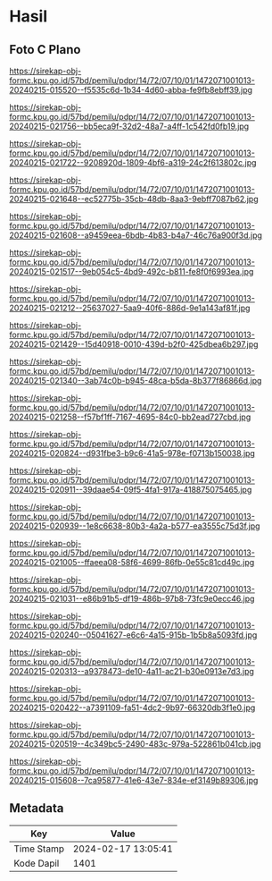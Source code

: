 # Hasil

## Foto C Plano

https://sirekap-obj-formc.kpu.go.id/57bd/pemilu/pdpr/14/72/07/10/01/1472071001013-20240215-015520--f5535c6d-1b34-4d60-abba-fe9fb8ebff39.jpg

https://sirekap-obj-formc.kpu.go.id/57bd/pemilu/pdpr/14/72/07/10/01/1472071001013-20240215-021756--bb5eca9f-32d2-48a7-a4ff-1c542fd0fb19.jpg

https://sirekap-obj-formc.kpu.go.id/57bd/pemilu/pdpr/14/72/07/10/01/1472071001013-20240215-021722--9208920d-1809-4bf6-a319-24c2f613802c.jpg

https://sirekap-obj-formc.kpu.go.id/57bd/pemilu/pdpr/14/72/07/10/01/1472071001013-20240215-021648--ec52775b-35cb-48db-8aa3-9ebff7087b62.jpg

https://sirekap-obj-formc.kpu.go.id/57bd/pemilu/pdpr/14/72/07/10/01/1472071001013-20240215-021608--a9459eea-6bdb-4b83-b4a7-46c76a900f3d.jpg

https://sirekap-obj-formc.kpu.go.id/57bd/pemilu/pdpr/14/72/07/10/01/1472071001013-20240215-021517--9eb054c5-4bd9-492c-b811-fe8f0f6993ea.jpg

https://sirekap-obj-formc.kpu.go.id/57bd/pemilu/pdpr/14/72/07/10/01/1472071001013-20240215-021212--25637027-5aa9-40f6-886d-9e1a143af81f.jpg

https://sirekap-obj-formc.kpu.go.id/57bd/pemilu/pdpr/14/72/07/10/01/1472071001013-20240215-021429--15d40918-0010-439d-b2f0-425dbea6b297.jpg

https://sirekap-obj-formc.kpu.go.id/57bd/pemilu/pdpr/14/72/07/10/01/1472071001013-20240215-021340--3ab74c0b-b945-48ca-b5da-8b377f86866d.jpg

https://sirekap-obj-formc.kpu.go.id/57bd/pemilu/pdpr/14/72/07/10/01/1472071001013-20240215-021258--f57bf1ff-7167-4695-84c0-bb2ead727cbd.jpg

https://sirekap-obj-formc.kpu.go.id/57bd/pemilu/pdpr/14/72/07/10/01/1472071001013-20240215-020824--d931fbe3-b9c6-41a5-978e-f0713b150038.jpg

https://sirekap-obj-formc.kpu.go.id/57bd/pemilu/pdpr/14/72/07/10/01/1472071001013-20240215-020911--39daae54-09f5-4fa1-917a-418875075465.jpg

https://sirekap-obj-formc.kpu.go.id/57bd/pemilu/pdpr/14/72/07/10/01/1472071001013-20240215-020939--1e8c6638-80b3-4a2a-b577-ea3555c75d3f.jpg

https://sirekap-obj-formc.kpu.go.id/57bd/pemilu/pdpr/14/72/07/10/01/1472071001013-20240215-021005--ffaeea08-58f6-4699-86fb-0e55c81cd49c.jpg

https://sirekap-obj-formc.kpu.go.id/57bd/pemilu/pdpr/14/72/07/10/01/1472071001013-20240215-021031--e86b91b5-df19-486b-97b8-73fc9e0ecc46.jpg

https://sirekap-obj-formc.kpu.go.id/57bd/pemilu/pdpr/14/72/07/10/01/1472071001013-20240215-020240--05041627-e6c6-4a15-915b-1b5b8a5093fd.jpg

https://sirekap-obj-formc.kpu.go.id/57bd/pemilu/pdpr/14/72/07/10/01/1472071001013-20240215-020313--a9378473-de10-4a11-ac21-b30e0913e7d3.jpg

https://sirekap-obj-formc.kpu.go.id/57bd/pemilu/pdpr/14/72/07/10/01/1472071001013-20240215-020422--a7391109-fa51-4dc2-9b97-66320db3f1e0.jpg

https://sirekap-obj-formc.kpu.go.id/57bd/pemilu/pdpr/14/72/07/10/01/1472071001013-20240215-020519--4c349bc5-2490-483c-979a-522861b041cb.jpg

https://sirekap-obj-formc.kpu.go.id/57bd/pemilu/pdpr/14/72/07/10/01/1472071001013-20240215-015608--7ca95877-41e6-43e7-834e-ef3149b89306.jpg


## Metadata

| Key        | Value               |
| ---------- | ------------------- |
| Time Stamp | 2024-02-17 13:05:41 |
| Kode Dapil | 1401                |



